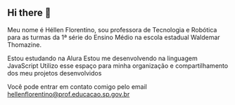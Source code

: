 ## Hi there 👋
Meu nome é Héllen Florentino, sou professora de Tecnologia e Robótica para as turmas da 1ª série do Ensino Médio na escola estadual Waldemar Thomazine.

Estou estudando na Alura
Estou me desenvolvendo na linguagem JavaScript
Utilizo esse espaço para minha organização e compartilhamento dos meu projetos desenvolvidos

Você pode entrar em contato comigo pelo email hellenflorentino@prof.educacao.sp.gov.br
